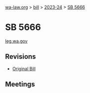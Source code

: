 [wa-law.org](/) > [bill](/bill/) > [2023-24](/bill/2023-24/) > [SB 5666](/bill/2023-24/sb/5666/)

# SB 5666
[leg.wa.gov](https://app.leg.wa.gov/billsummary?BillNumber=5666&Year=2023&Initiative=false)

## Revisions
* [Original Bill](1/)

## Meetings